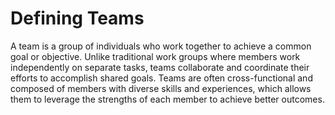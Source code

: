 Defining Teams
=============================================

A team is a group of individuals who work together to achieve a common goal or objective. Unlike traditional work groups where members work independently on separate tasks, teams collaborate and coordinate their efforts to accomplish shared goals. Teams are often cross-functional and composed of members with diverse skills and experiences, which allows them to leverage the strengths of each member to achieve better outcomes.
